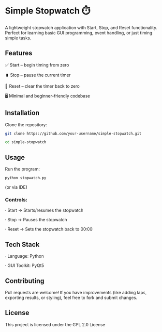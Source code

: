 # Simple Stopwatch ⏱️

A lightweight stopwatch application with Start, Stop, and Reset functionality. Perfect for learning basic GUI programming, event handling, or just timing simple tasks.


## Features

 ✅ Start – begin timing from zero
 
 ⏸️ Stop – pause the current timer
 
 🔄 Reset – clear the timer back to zero
 
 🖥️ Minimal and beginner-friendly codebase
                        

## Installation

Clone the repository:
```bash
git clone https://github.com/your-username/simple-stopwatch.git
```
```bash
cd simple-stopwatch
```

## Usage

Run the program:
```bash
python stopwatch.py
```
(or via IDE)


### Controls:

· Start → Starts/resumes the stopwatch

· Stop → Pauses the stopwatch

· Reset → Sets the stopwatch back to 00:00



## Tech Stack

· Language: Python

· GUI Toolkit: PyQt5


## Contributing

Pull requests are welcome! If you have improvements (like adding laps, exporting results, or styling), feel free to fork and submit changes.


## License

This project is licensed under the GPL 2.0 License
